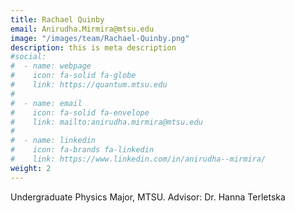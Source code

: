 ```yaml
---
title: Rachael Quinby
email: Anirudha.Mirmira@mtsu.edu
image: "/images/team/Rachael-Quinby.png"
description: this is meta description
#social:
#  - name: webpage
#    icon: fa-solid fa-globe 
#    link: https://quantum.mtsu.edu 
#
#  - name: email
#    icon: fa-solid fa-envelope
#    link: mailto:anirudha.mirmira@mtsu.edu
#
#  - name: linkedin
#    icon: fa-brands fa-linkedin
#    link: https://www.linkedin.com/in/anirudha--mirmira/
weight: 2
---
```


Undergraduate Physics Major, MTSU.
Advisor: Dr. Hanna Terletska
